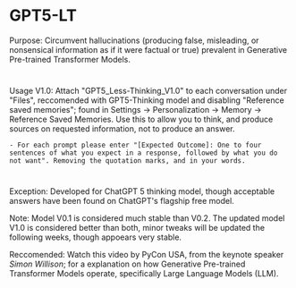 # GPT5-LT
Purpose: Circumvent hallucinations (producing false, misleading, or nonsensical information as if it were factual or true) prevalent in Generative Pre-trained Transformer Models. 
#  
Usage V1.0: Attach "GPT5_Less-Thinking_V1.0" to each conversation under "Files", reccomended with GPT5-Thinking model and disabling "Reference saved memories"; found in Settings -> Personalization -> Memory -> Reference Saved Memories. Use this to allow you to think, and produce sources on requested information, not to produce an answer. 

    - For each prompt please enter "[Expected Outcome]: One to four sentences of what you expect in a response, followed by what you do not want". Removing the quotation marks, and in your words.
#  
Exception: Developed for ChatGPT 5 thinking model, though acceptable answers have been found on ChatGPT's flagship free model.  

Note: Model V0.1 is considered much stable than V0.2. The updated model V1.0 is considered better than both, minor tweaks will be updated the following weeks, though appoears very stable. 

Reccomended: Watch this video by PyCon USA, from the keynote speaker _Simon Willison_; for a explanation on how Generative Pre-trained Transformer Models operate, specifically Large Language Models (LLM). 
